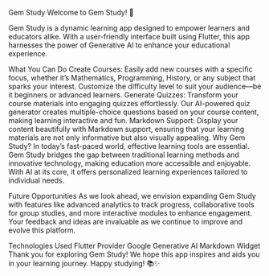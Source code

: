 Gem Study
Welcome to Gem Study! 🌟

Gem Study is a dynamic learning app designed to empower learners and educators alike. With a user-friendly interface built using Flutter, this app harnesses the power of Generative AI to enhance your educational experience.

What You Can Do
Create Courses: Easily add new courses with a specific focus, whether it’s Mathematics, Programming, History, or any subject that sparks your interest. Customize the difficulty level to suit your audience—be it beginners or advanced learners.
Generate Quizzes: Transform your course materials into engaging quizzes effortlessly. Our AI-powered quiz generator creates multiple-choice questions based on your course content, making learning interactive and fun.
Markdown Support: Display your content beautifully with Markdown support, ensuring that your learning materials are not only informative but also visually appealing.
Why Gem Study?
In today’s fast-paced world, effective learning tools are essential. Gem Study bridges the gap between traditional learning methods and innovative technology, making education more accessible and enjoyable. With AI at its core, it offers personalized learning experiences tailored to individual needs.

Future Opportunities
As we look ahead, we envision expanding Gem Study with features like advanced analytics to track progress, collaborative tools for group studies, and more interactive modules to enhance engagement. Your feedback and ideas are invaluable as we continue to improve and evolve this platform.

Technologies Used
Flutter
Provider
Google Generative AI
Markdown Widget
Thank you for exploring Gem Study! We hope this app inspires and aids you in your learning journey. Happy studying! 📚✨
